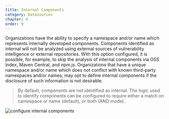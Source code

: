 ```yaml
---
title: Internal Components
category: Datasources
chapter: 4
order: 9
---
```


Organizations have the ability to specify a namespace and/or name which represents internally
developed components. Components identified as internal will not be analyzed using external 
sources of vulnerability intelligence or external repositories. With this option configured, 
it is possible, for example, to skip the analysis of internal components via OSS Index, 
Maven Central, and npm.js. Organizations that have a unique namespace and/or name which does
not conflict with known third-party namespaces and/or names, may opt to define internal components
if the disclosure of such information is not desirable.

> By default, components are not identified as internal.
> The logic used to identify components can be configured to require either a match on namespace or name (default), or both (AND mode).

![configure internal components](/images/screenshots/configure-internal-components.png)
